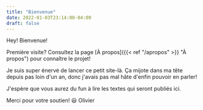```yaml
---
title: "Bienvenue"
date: 2022-01-03T23:14:00-04:00
draft: false
---
```


Hey! Bienvenue!

Première visite? Consultez la page [À propos]({{< ref "/apropos" >}} "À propos") pour connaître le projet!

Je suis super énervé de lancer ce petit site-là. Ça mijote dans ma tête depuis pas loin d'un an, donc j'avais pas mal hâte d'enfin pouvoir en parler!

J'espère que vous aurez du fun à lire les textes qui seront publiés ici.

Merci pour votre soutien! :smiley:
Olivier